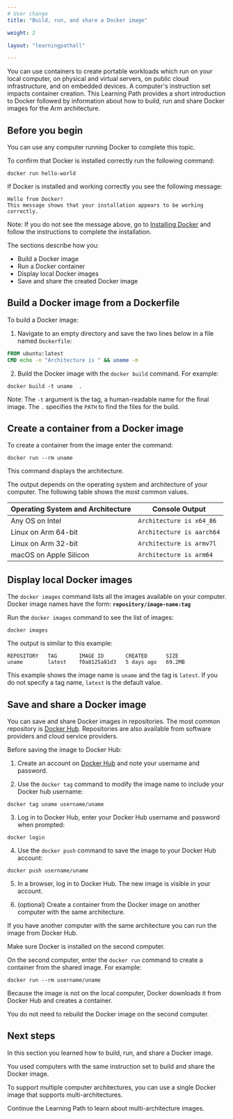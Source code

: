 ```yaml
---
# User change
title: "Build, run, and share a Docker image"

weight: 2

layout: "learningpathall"

---
```


You can use containers to create portable workloads which run on your local computer, on physical and virtual servers, on public cloud infrastructure, and on embedded devices. A computer's instruction set impacts container creation. This Learning Path provides a short introduction to Docker followed by information about how to build, run and share Docker images for the Arm architecture. 

## Before you begin

You can use any computer running Docker to complete this topic.

To confirm that Docker is installed correctly run the following command:

```console
docker run hello-world
```

If Docker is installed and working correctly you see the following message:

```output
Hello from Docker!
This message shows that your installation appears to be working correctly.
```
         
Note: If you do not see the message above, go to [Installing Docker](/install-guides/docker/) and follow the instructions to complete the installation.

The sections describe how you:
- Build a Docker image
- Run a Docker container
- Display local Docker images
- Save and share the created Docker image

## Build a Docker image from a Dockerfile

To build a Docker image:

1. Navigate to an empty directory and save the two lines below in a file named `Dockerfile`:

```dockerfile
FROM ubuntu:latest
CMD echo -n "Architecture is " && uname -m
```

2. Build the Docker image with the `docker build` command. For example: 

```console 
docker build -t uname  .
```

Note: The `-t` argument is the tag, a human-readable name for the final image. The `.` specifies the `PATH` to find the files for the build.

## Create a container from a Docker image

To create a container from the image enter the command:

```console
docker run --rm uname 
```
      
This command displays the architecture.
   
The output depends on the operating system and architecture of your computer. The following table shows the most common values.

| Operating System and Architecture | Console Output |
| ----------- | ----------- |
| Any OS on Intel | `Architecture is x64_86` |
| Linux on Arm 64-bit | `Architecture is aarch64` |
| Linux on Arm 32-bit | `Architecture is armv7l` |
| macOS on Apple Silicon | `Architecture is arm64` |

## Display local Docker images

The `docker images` command lists all the images available on your computer. Docker image names have the form: **`repository/image-name:tag`**

Run the `docker images` command to see the list of images:

```console
docker images
```

The output is similar to this example:

```output
REPOSITORY   TAG       IMAGE ID       CREATED      SIZE
uname        latest    f0a8125a81d3   5 days ago   69.2MB
```

This example shows the image name is `uname` and the tag is `latest`. If you do not specify a tag name, `latest` is the default value.

## Save and share a Docker image

You can save and share Docker images in repositories. The most common repository is [Docker Hub](https://hub.docker.com/). Repositories are also available from software providers and cloud service providers.

Before saving the image to Docker Hub:

1. Create an account on [Docker Hub](https://hub.docker.com/signup) and note your username and password.

2. Use the `docker tag` command to modify the image name to include your Docker hub username:

```console
docker tag uname username/uname
```

3. Log in to Docker Hub, enter your Docker Hub username and password when prompted:

```console
docker login
```

4. Use the `docker push` command to save the image to your Docker Hub account:

```console
docker push username/uname
```

5. In a browser, log in to Docker Hub. The new image is visible in your account. 

6. (optional) Create a container from the Docker image on another computer with the same architecture.

If you have another computer with the same architecture you can run the image from Docker Hub. 

Make sure Docker is installed on the second computer.

On the second computer, enter the `docker run` command to create a container from the shared image. For example:

```console
docker run --rm username/uname
```

Because the image is not on the local computer, Docker downloads it from Docker Hub and creates a container. 

You do not need to rebuild the Docker image on the second computer.

## Next steps

In this section you learned how to build, run, and share a Docker image. 

You used computers with the same instruction set to build and share the Docker image.

To support multiple computer architectures, you can use a single Docker image that supports multi-architectures. 

Continue the Learning Path to learn about multi-architecture images.
